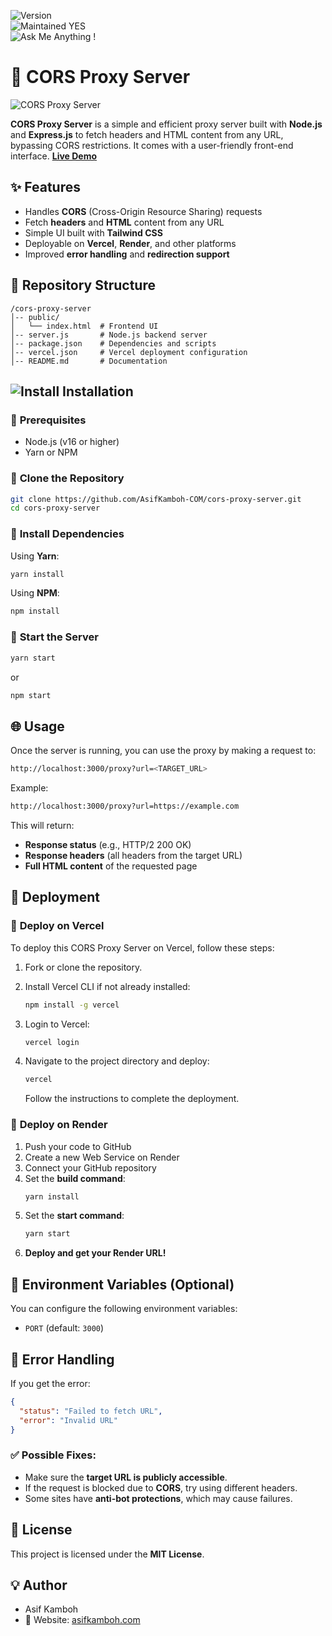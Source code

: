 ![Version](https://img.shields.io/badge/version-1.0.0-blue.svg)  
![Maintained YES](https://img.shields.io/badge/Maintained%3F-yes-green.svg)  
![Ask Me Anything !](https://img.shields.io/badge/Ask%20me-anything-1abc9c.svg)  

# 📌 **CORS Proxy Server**

![CORS Proxy Server](https://blogger.googleusercontent.com/img/b/R29vZ2xl/AVvXsEgZGtfulXDMwBL20k10oN28JMSjXJeIFsT6D08t4oeMIeNxhBldH8B2kgudEK7GjoJFvj811gGfy4MiObMejJDSAXMMKh3XmuSj57iXSBtKwXnzsEzS_Rvn9F0kgnx8Lsd0S6-bblHiiHKCbSmNRH4xJ3VQ6lzQEqKJdnNpv09IwyZTTf6MaCqBTjVvrJUZ/s1600/cors_proxy_server.png)

**CORS Proxy Server** is a simple and efficient proxy server built with **Node.js** and **Express.js** to fetch headers and HTML content from any URL, bypassing CORS restrictions. It comes with a user-friendly front-end interface. **[Live Demo](https://cors.asifkamboh.com/)**

## ✨ **Features**
-  Handles **CORS** (Cross-Origin Resource Sharing) requests
-  Fetch **headers** and **HTML** content from any URL
-  Simple UI built with **Tailwind CSS**
-  Deployable on **Vercel**, **Render**, and other platforms
-  Improved **error handling** and **redirection support**

## 📂 **Repository Structure**
```
/cors-proxy-server
│-- public/
│   └── index.html  # Frontend UI
│-- server.js       # Node.js backend server
│-- package.json    # Dependencies and scripts
│-- vercel.json     # Vercel deployment configuration
│-- README.md       # Documentation
```

## ![Install](https://img.shields.io/badge/Install-Now-brightgreen.svg) **Installation**

### 🔹 **Prerequisites**
- Node.js (v16 or higher)
- Yarn or NPM

### 🔹 **Clone the Repository**
```sh
git clone https://github.com/AsifKamboh-COM/cors-proxy-server.git
cd cors-proxy-server
```

### 🔹 **Install Dependencies**
Using **Yarn**:
```sh
yarn install
```
Using **NPM**:
```sh
npm install
```

### 🔹 **Start the Server**
```sh
yarn start
```
or
```sh
npm start
```

## 🌐 **Usage**
Once the server is running, you can use the proxy by making a request to:

```sh
http://localhost:3000/proxy?url=<TARGET_URL>
```

Example:
```sh
http://localhost:3000/proxy?url=https://example.com
```

This will return:
- **Response status** (e.g., HTTP/2 200 OK)
- **Response headers** (all headers from the target URL)
- **Full HTML content** of the requested page

## 🚀 **Deployment**

### 🔹 **Deploy on Vercel**
To deploy this CORS Proxy Server on Vercel, follow these steps:

1. Fork or clone the repository.
2. Install Vercel CLI if not already installed:

   ```bash
   npm install -g vercel
   ```

3. Login to Vercel:

   ```bash
   vercel login
   ```

4. Navigate to the project directory and deploy:

   ```bash
   vercel
   ```

   Follow the instructions to complete the deployment.

### 🔹 **Deploy on Render**
1. Push your code to GitHub
2. Create a new Web Service on Render
3. Connect your GitHub repository
4. Set the **build command**:
   ```sh
   yarn install
   ```
5. Set the **start command**:
   ```sh
   yarn start
   ```
6. **Deploy and get your Render URL!**

## 🔧 **Environment Variables** (Optional)
You can configure the following environment variables:

- `PORT` (default: `3000`)

## 🔴 **Error Handling**
If you get the error:
```json
{
  "status": "Failed to fetch URL",
  "error": "Invalid URL"
}
```
### ✅ **Possible Fixes:**
- Make sure the **target URL is publicly accessible**.
- If the request is blocked due to **CORS**, try using different headers.
- Some sites have **anti-bot protections**, which may cause failures.

## 📜 **License**
This project is licensed under the **MIT License**.

## 💡 **Author**
- Asif Kamboh
- 🔗 Website: [asifkamboh.com](https://www.asifkamboh.com/)
